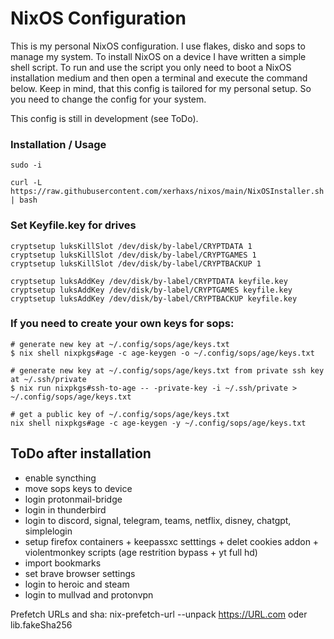 # NixOS Configuration

This is my personal NixOS configuration.
I use flakes, disko and sops to manage my system. To install NixOS on a device I have written a simple shell script. To run and use the script you only need to boot a NixOS installation medium and then open a terminal and execute the command below. Keep in mind, that this config is tailored for my personal setup. So you need to change the config for your system.

This config is still in development (see ToDo).

### Installation / Usage

```
sudo -i
```

```
curl -L https://raw.githubusercontent.com/xerhaxs/nixos/main/NixOSInstaller.sh | bash
```

### Set Keyfile.key for drives

```
cryptsetup luksKillSlot /dev/disk/by-label/CRYPTDATA 1
cryptsetup luksKillSlot /dev/disk/by-label/CRYPTGAMES 1
cryptsetup luksKillSlot /dev/disk/by-label/CRYPTBACKUP 1

cryptsetup luksAddKey /dev/disk/by-label/CRYPTDATA keyfile.key
cryptsetup luksAddKey /dev/disk/by-label/CRYPTGAMES keyfile.key
cryptsetup luksAddKey /dev/disk/by-label/CRYPTBACKUP keyfile.key
```

### If you need to create your own keys for sops:

```
# generate new key at ~/.config/sops/age/keys.txt
$ nix shell nixpkgs#age -c age-keygen -o ~/.config/sops/age/keys.txt

# generate new key at ~/.config/sops/age/keys.txt from private ssh key at ~/.ssh/private
$ nix run nixpkgs#ssh-to-age -- -private-key -i ~/.ssh/private > ~/.config/sops/age/keys.txt

# get a public key of ~/.config/sops/age/keys.txt
nix shell nixpkgs#age -c age-keygen -y ~/.config/sops/age/keys.txt
```

## ToDo after installation

- enable syncthing
- move sops keys to device
- login protonmail-bridge
- login in thunderbird
- login to discord, signal, telegram, teams, netflix, disney, chatgpt, simplelogin
- setup firefox containers + keepassxc setttings + delet cookies addon + violentmonkey scripts (age restrition bypass + yt full hd)
- import bookmarks
- set brave browser settings
- login to heroic and steam
- login to mullvad and protonvpn

Prefetch URLs and sha: nix-prefetch-url --unpack https://URL.com oder lib.fakeSha256